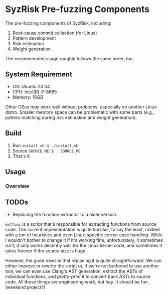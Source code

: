 # SyzRisk Pre-fuzzing Components

The pre-fuzzing components of SyzRisk, including:

 1. Root-cause commit collection (for Linux)
 2. Pattern development
 3. Risk estimation
 4. Weight generation

The recommended usage roughly follows the same order, too.

## System Requirement

 - OS: Ubuntu 20.04
 - CPU: Intel(R) i7-8665
 - Memory: 16GB

Other OSes _may_ work well without problems, especially on another Linux distro. Smaller memory space can be problematic with some parts (e.g., pattern matching during risk estimation and weight generation).

## Build

 1. Run `install.sh`: `$ ./install.sh`
 2. Source `SOURCE_ME`: `$ . SOURCE_ME`
 3. That's it.

## Usage

### Overview


## TODOs

 - Replacing the function extractor to a nicer version.

`extfunc` is a script that's responsible for extracting functions from source code. The current implementation is quite _horrible_, to say the least, riddled with a ton of heuristics and even Linux-specific corner case handling. While I wouldn't bother to change it if it's working fine, unfortunately, it sometimes isn't; it only works decently well for the Linux kernel code, and sometimes it takes forever if the source size is huge.

However, the good news is that replacing it is quite straightforward. We can either improve or rewrite the script or, if we're not bothered to use another tool, we can even use Clang's AST generation, extract the ASTs of individual functions, and _pretty-print_ it to convert back ASTs to source code. All these things are engineering work, but hey. It should be fun. (weekend project?)
